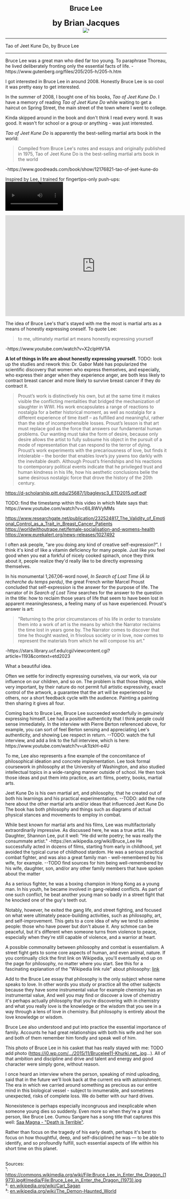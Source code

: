 ## <div align="center">Bruce Lee<div>
<div style="font-size: 25px; font-weight: bold;" align="center">by Brian Jacques</div>

<div align="center">
  <img src="https://bradleyculley.github.io/images/Bruce_Lee.jpeg" />¹
</div>

_______________________________________________
Tao of Jeet Kune Do, by Bruce Lee

------------------------------
<p>
    Bruce Lee was a great man who died far too young.
    To paraphrase Thoreau, he lived deliberately fronting only the essential facts of life. -https://www.gutenberg.org/files/205/205-h/205-h.htm
</p>

<p>
    I got interested in Bruce Lee in around 2008.
    Honestly Bruce Lee is so cool it was pretty easy to get interested.
</p>

<p>
    In the summer of 2008, I bought one of his books, <i>Tao of Jeet Kune Do</i>. 
    I have a memory of reading <i>Tao of Jeet Kune Do</i> while waiting to get a haircut on Spring Street, the main street of the town where I went to college.
</p>

<p>
    Kinda skipped around in the book and don't think I read every word. It was good.
    It wasn't for school or a group or anything - was just interested.
</p>

<p>
    <i>Tao of Jeet Kune Do</i> is apparently the best-selling martial arts book in the world:
    <blockquote>
    Compiled from Bruce Lee's notes and essays and originally published in 1975, Tao of Jeet Kune Do is the best-selling martial arts book in the world
    </blockquote>
    -https://www.goodreads.com/book/show/12176821-tao-of-jeet-kune-do
</p>

<p>
Inspired by Lee, I trained for fingertips-only push-ups:

<video src='https://raw.githubusercontent.com/BradleyCulley/bradleyculley.github.io/refs/heads/main/images/thumb-tip-push-ups-edited.mp4' width=180/>

</p>

<iframe id="video" width="560" height="315" src="https://github.com/user-attachments/assets/7de05d69-2b69-416b-aafc-6dc9f42d20db" frameborder="0" allow="autoplay; encrypted-media" allowfullscreen></iframe>


<p>
The idea of Bruce Lee's that's stayed with me the most is martial arts as a means of honestly expressing oneself.
To quote Lee:
<blockquote>
to me, ultimately martial art means honestly expressing yourself
</blockquote>
-https://www.youtube.com/watch?v=X2clpHtV1iA
</p>

<p>
    <b>A lot of things in life are about honestly expressing yourself.</b>
    TODO: look up the studies and rework this: Dr. Gabor Maté has popularized the scientific discovery that women who express themselves, and especially, who express their anger when they experience anger, are both less likely to contract breast cancer and more likely to survive breast cancer if they do contract it.
</p>


<blockquote>
Proust’s work is distinctively his own, but at the same time it makes visible the
conflicting mentalities that bridged the mechanization of slaughter in WWI. His work
encapsulates a range of reactions to nostalgia for a better historical moment, as well as nostalgia
for a different experience of time itself – as fulfilled and meaningful, rather than the site of
incomprehensible losses. Proust’s lesson is that art must replace god as the force that answers our
fundamental human problems. Our wanting must take the form of desire, because only desire
allows the artist to fully subsume his object in the pursuit of a mode of representation that can
respond to the terror of dying. Proust’s work experiments with the precariousness of love, but
finds it intolerable – the border that enables love’s joy yawns too darkly with the inevitable
death. Although Proust’s friendships and his reactions to contemporary political events indicate
that he privileged trust and human kindness in his life, how his aesthetic conclusions belie the
same desirous nostalgic force that drove the history of the 20th century. 
</blockquote>

https://d-scholarship.pitt.edu/25687/1/bagleysc3_ETD2015.pdf.pdf

</p>
TODO: find the timestamp within this video in which Mate says that: https://www.youtube.com/watch?v=c6IL8WVyMMs

https://www.researchgate.net/publication/232524817_The_Validity_of_Emotional_Control_as_a_Trait_in_Breast_Cancer_Patients
https://worldwithoutrape.net/female-socialisation-and-womens-health
https://www.eurekalert.org/news-releases/1027492

<p>
I often ask people, "are you doing any kind of creative self-expression?".
I think it's kind of like a vitamin deficiency for many people.
Just like you feel good when you eat a forkful of nicely cooked spinach, once they think about it, people realize they'd really like to be directly expressing themselves.
</p>

<p>
In his monumental 1,267,06-word novel, <i>In Search of Lost Time (À la recherche du temps perdu)</i>, the great French writer Marcel Proust concluded that self-expression is the answer for the purpose of life.
The narrator of <i>In Search of Lost Time</i> searches for the answer to the question in the title: how to reclaim those years of life that seem to have been lost in apparent meaninglessness, a feeling many of us have experienced.
Proust's answer is art:
<blockquote>
"Returning to the prior circumstances of his life in order to translate them into a work of art is the means by which the Narrator reclaims the time lost in years gone by.
The Narrator comes to discover that time he thought wasted, in frivolous society or in love, now comes to represent the materials from which he will compose his art."
</blockquote>
-https://stars.library.ucf.edu/cgi/viewcontent.cgi?article=1193&context=etd2023

What a beautiful idea.
</p>

<p>
    Often we settle for indirectly expressing ourselves, via our work, via our influence on our children, and so on.
    The problem is that those things, while very important, by their nature do not permit full artistic expressivity, exact control of the artwork, a guarantee that the art will be experienced by others, nor a short feedback cycle with the audience.
    Painting a painting then sharing it gives all four.
</p>

<p>
    Coming back to Bruce Lee, Bruce Lee succeeded wonderfully in genuinely expressing himself.
    Lee had a positive authenticity that I think people could sense immediately.
    In the interview with Pierre Berton referenced above, for example, you can sort of feel Berton sensing and appreciating Lee's authenticity, and showing Lee respect in return.
    --TODO: watch the full interview, and add a link to the full interview, which is here: https://www.youtube.com/watch?v=uk1lzkH-e4U
</p>

<p>

</p>
    To me, Lee also represents a fine example of the concomitance of philosophical ideation and concrete implementation.
    Lee took formal coursework in philosophy at the University of Washington, and also studied intellectual topics in a wide-ranging manner outside of school.
    He then took those ideas and put them into practice, as art: films, poetry, books, martial arts.
</p>

<p>
Jeet Kune Do is his own martial art, and philosophy, that he created out of both his learnings and his practical experimentations.
--TODO: add the note here about the other martial arts and/or ideas that influenced Jeet Kune Do
The book has both philosophy and things such as diagrams of actual physical stances and movements to employ in combat.
</p>

<p>
While best known for martial arts and his films, Lee was multifactorially extraordinarily impressive.
As discussed here, he was a true artist.
His Daughter, Shannon Lee, put it well: "He did write poetry; he was really the consummate artist." -https://en.wikipedia.org/wiki/Bruce_Lee
He successfully acted in dozens of films, starting from early in childhood, yet avoided the typical curse of childhood stardom.
He was a serious practical combat fighter, and was also a great family man - well-remembered by his wife, for example.
--TODO find sources for him being well-remembered by his wife, daughter, son, and/or any other family members that have spoken about the matter
</p>

As a serious fighter, he was a boxing champion in Hong Kong as a young man. In his youth, he became involved in gang-related conflicts.
As part of one such conflict, he beat another young man so badly in a street fight that he knocked one of the guy's teeth out.

Notably, however, he exited the gang life, and street fighting, and focused on what were ultimately peace-building activities, such as philosophy, art, and self-improvement.
This gets to a core idea of why we tend to admire people: those who have power but don't abuse it.
Any schmoe can be peaceful, but it's different when someone turns from violence to peace, especially when they're still capable of violence, and a warrior at heart.

A possible commonality between philosophy and combat is essentialism.
A street fight gets to some core aspects of human, and even animal, nature.
If you continually click the first link on Wikipedia, you'll eventually end up on the page for philosophy, no matter where you start.
See this for a fascinating explanation of the "Wikipedia link rule" about philosophy: [link](https://www.youtube.com/watch?v=-llumS2rA8I)

Add to the Bruce Lee essay that philosophy is the only subject whose name speaks to love. In other words you study or practice all the other subjects because they have some instrumental value for example chemistry has an instrumental value, And well you may find or discover a love of chemistry it's perhaps actually philosophy that you're discovering with in chemistry and what you really love is the knowledge or the wisdom that you see in a way through a lens of love in chemistry. But philosophy is entirely about the love knowledge or wisdom.

Bruce Lee also understood and put into practice the essential importance of family. Accounts he had great relationships with both his wife and her son and both of them remember him fondly and speak well of him.

This photo of Bruce Lee in his casket that has really stayed with me: TODO add photo (https://i0.wp.com/.../2015/11/Brucelee11-Khurki.net_.jpg...). All of that ambition and discipline and drive and talent and energy and good character were simply gone, without reason.

I once heard an interview where the person, speaking of mind uploading, said that in the future we'll look back at the current era with astonishment. The era in which we carried around something as precious as our entire mind in this biological vessel - subject to innumerable, and sometimes unexpected, risks of complete loss. We do better with our hard drives.

Nonexistence is perhaps especially incongruous and inexplicable when someone young dies so suddenly. Even more so when they're a great person, like Bruce Lee. Oumou Sangare has a song title that captures this well: [Saa Magna - "Death is Terrible"](https://www.youtube.com/watch?v=4_YyroDeZrY).

Rather than focus on the tragedy of his early death, perhaps it's best to focus on how thoughtful, deep, and self-disciplined he was — to be able to identify, and so profoundly fulfill, such essential aspects of life within his short time on this planet. 

<br/>
Sources:<br/>
¹: <a target="_blank" href="https://commons.wikimedia.org/wiki/File:Bruce_Lee_in_Enter_the_Dragon_(1973).jpg#/media/File:Bruce_Lee_in_Enter_the_Dragon_(1973).jpg">https://commons.wikimedia.org/wiki/File:Bruce_Lee_in_Enter_the_Dragon_(1973).jpg#/media/File:Bruce_Lee_in_Enter_the_Dragon_(1973).jpg</a><br/>
²: <a target="_blank" href="https://en.wikipedia.org/wiki/Carl_Sagan">en.wikipedia.org/wiki/Carl_Sagan</a><br/>
³: <a target="_blank" href="https://en.wikipedia.org/wiki/The_Demon-Haunted_World">en.wikipedia.org/wiki/The_Demon-Haunted_World</a><br/>
